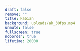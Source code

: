 ```yaml
---
draft: false
remove: ""
title: Fabian
background: uploads/ak_30fps.mp4
unmute: false
fullscreen: true
noborder: true
lifetime: 20000
---
```

